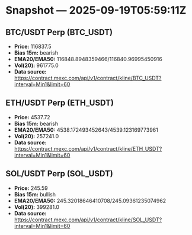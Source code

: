 # Snapshot — 2025-09-19T05:59:11Z

## BTC/USDT Perp (BTC_USDT)
- **Price:** 116837.5
- **Bias 15m:** bearish
- **EMA20/EMA50:** 116848.8948359466/116840.96995450916
- **Vol(20):** 961775.0
- **Data source:** https://contract.mexc.com/api/v1/contract/kline/BTC_USDT?interval=Min1&limit=60

## ETH/USDT Perp (ETH_USDT)
- **Price:** 4537.72
- **Bias 15m:** bearish
- **EMA20/EMA50:** 4538.172493452643/4539.123169773961
- **Vol(20):** 257241.0
- **Data source:** https://contract.mexc.com/api/v1/contract/kline/ETH_USDT?interval=Min1&limit=60

## SOL/USDT Perp (SOL_USDT)
- **Price:** 245.59
- **Bias 15m:** bullish
- **EMA20/EMA50:** 245.32018646410708/245.09361235074962
- **Vol(20):** 399281.0
- **Data source:** https://contract.mexc.com/api/v1/contract/kline/SOL_USDT?interval=Min1&limit=60
